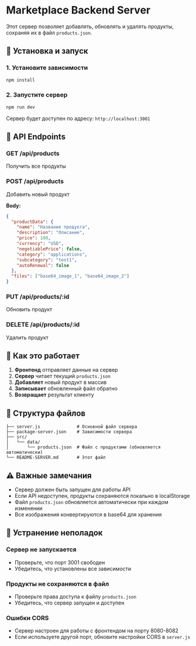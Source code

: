 # Marketplace Backend Server

Этот сервер позволяет добавлять, обновлять и удалять продукты, сохраняя их в файл `products.json`.

## 🚀 Установка и запуск

### 1. Установите зависимости
```bash
npm install
```

### 2. Запустите сервер
```bash
npm run dev
```

Сервер будет доступен по адресу: `http://localhost:3001`

## 📡 API Endpoints

### GET /api/products
Получить все продукты

### POST /api/products
Добавить новый продукт

**Body:**
```json
{
  "productData": {
    "name": "Название продукта",
    "description": "Описание",
    "price": 100,
    "currency": "USD",
    "negotiablePrice": false,
    "category": "applications",
    "subcategory": "test1",
    "autoRenewal": false
  },
  "files": ["base64_image_1", "base64_image_2"]
}
```

### PUT /api/products/:id
Обновить продукт

### DELETE /api/products/:id
Удалить продукт

## 🔧 Как это работает

1. **Фронтенд** отправляет данные на сервер
2. **Сервер** читает текущий `products.json`
3. **Добавляет** новый продукт в массив
4. **Записывает** обновленный файл обратно
5. **Возвращает** результат клиенту

## 📁 Структура файлов

```
├── server.js              # Основной файл сервера
├── package-server.json    # Зависимости сервера
├── src/
│   └── data/
│       └── products.json  # Файл с продуктами (обновляется автоматически)
└── README-SERVER.md       # Этот файл
```

## ⚠️ Важные замечания

- Сервер должен быть запущен для работы API
- Если API недоступен, продукты сохраняются локально в localStorage
- Файл `products.json` обновляется автоматически при каждом изменении
- Все изображения конвертируются в base64 для хранения

## 🐛 Устранение неполадок

### Сервер не запускается
- Проверьте, что порт 3001 свободен
- Убедитесь, что установлены все зависимости

### Продукты не сохраняются в файл
- Проверьте права доступа к файлу `products.json`
- Убедитесь, что сервер запущен и доступен

### Ошибки CORS
- Сервер настроен для работы с фронтендом на порту 8080-8082
- Если используете другой порт, обновите настройки CORS в `server.js`
